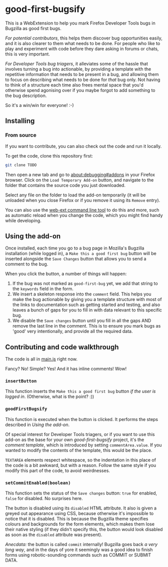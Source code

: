 # good-first-bugsify

This is a WebExtension to help you mark Firefox Developer Tools bugs in Bugzilla as good first bugs.

*For potential contributors*, this helps them discover bug opportunities easily, and it is also clearer to them what needs to be done. For people who like to play and experiment with code before they dare asking in forums or chats, this is very important.

*For Developer Tools bug triagers*, it alleviates some of the hassle that involves turning a bug into actionable, by providing a template with the repetitive information that needs to be present in a bug, and allowing them to focus on describing what needs to be done for _that_ bug only. Not having to think of a structure each time also frees mental space that you'd otherwise spend agonising over if you maybe forgot to add something to the bug description.

So it's a win/win for everyone! :-)

## Installing

<!--### From addons.mozilla.org

You can install it from [its page](TODO) in addons.mozilla.org.-->

### From source

If you want to contribute, you can also check out the code and run it locally.

To get the code, clone this repository first:

```bash
git clone TODO
```

Then open a new tab and go to [about:debugging#addons](about:debugging#addons) in your Firefox browser. Click on the `Load Temporary Add-on` button, and navigate to the folder that contains the source code you just downloaded.

Select any file on the folder to load the add-on temporarily (it will be unloaded when you close Firefox or if you remove it using its `Remove` entry).

You can also use the [web-ext command line tool](https://developer.mozilla.org/en-US/Add-ons/WebExtensions/Getting_started_with_web-ext) to do this and more, such as automatic reload when you change the code, which you might find handy while developing.

## Using the add-on

Once installed, each time you go to a bug page in Mozilla's Bugzilla installation (while logged in), a `Make this a good first bug` button will be inserted alongside the `Save Changes` button that allows you to send a comment to the bug.

When you click the button, a number of things will happen:

1. If the bug was not marked as `good-first-bug` yet, we add that string to the `keywords` field in the form.
2. We insert a skeleton response into the `comment` field. This helps you make the bug actionable by giving you a template structure with most of the links to documentation such as getting started and testing, and also leaves a bunch of gaps for you to fill in with data relevant to this specific bug.
3. We disable the `Save changes` button until you fill in all the gaps AND remove the last line in the comment. This is to ensure you mark bugs as 'good' very intentionally, and provide all the required data.

## Contributing and code walkthrough

The code is all in [main.js](./main.js) right now.

Fancy? No! Simple? Yes! And it has inline comments! Wow!

### `insertButton`

This function inserts the `Make this a good first bug` button *if the user is logged in*. (Otherwise, what is the point? :))

### `goodFirstBugsify`

This function is executed when the button is clicked. It performs the steps described in *Using the add-on*.

Of special interest for Developer Tools triagers, or if you want to use this add-on as the base for your own _good-first-bugsify_ project, it's the *comment template*, which is introduced by setting `commentArea.value`. If you wanted to modify the contents of the template, this would be the place.

`TEXTAREA` elements respect whitespace, so the indentation in this place of the code is a bit awkward, but with a reason. Follow the same style if you modify this part of the code, to avoid weirdnesses.

### `setCommitEnabled(boolean)`

This function sets the status of the `Save changes` button: `true` for enabled, `false` for disabled. No surprises here.

The button is disabled using its `disabled` HTML attribute. It also is given a greyed out appearance using CSS, because otherwise it's impossible to notice that it is disabled. This is because the Bugzilla theme specifies colours and backgrounds for the form elements, which makes them lose their native styling (if they didn't specify this, the button would look disabled as soon as the `disabled` attribute was present).

_Anecdata:_ the button is called `commit` internally! Bugzilla goes back _a very long way_, and in the days of yore it seemingly was a good idea to finish forms using robotic-sounding commands such as COMMIT or SUBMIT DATA.
